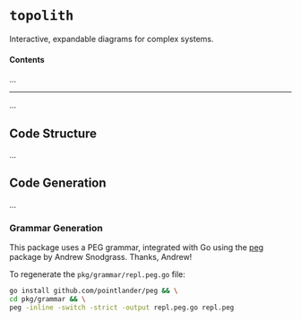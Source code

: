 # `topolith`

Interactive, expandable diagrams for complex systems.

#### Contents

...

---

...

## Code Structure

...

## Code Generation

...

### Grammar Generation

This package uses a PEG grammar, integrated with Go using the [peg](https://github.com/pointlander/peg) package by Andrew Snodgrass.
Thanks, Andrew!

To regenerate the `pkg/grammar/repl.peg.go` file:

```sh
go install github.com/pointlander/peg && \
cd pkg/grammar && \
peg -inline -switch -strict -output repl.peg.go repl.peg
```
